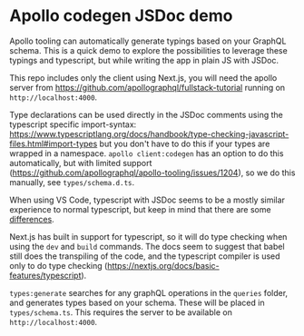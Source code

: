 # Apollo codegen JSDoc demo

Apollo tooling can automatically generate typings based on your GraphQL schema. This is a quick demo to explore the possibilities to leverage these typings and typescript, but while writing the app in plain JS with JSDoc.

This repo includes only the client using Next.js, you will need the apollo server from https://github.com/apollographql/fullstack-tutorial running on `http://localhost:4000`.

Type declarations can be used directly in the JSDoc comments using the typescript specific import-syntax: https://www.typescriptlang.org/docs/handbook/type-checking-javascript-files.html#import-types but you don't have to do this if your types are wrapped in a namespace. `apollo client:codegen` has an option to do this automatically, but with limited support (https://github.com/apollographql/apollo-tooling/issues/1204), so we do this manually, see `types/schema.d.ts`.

When using VS Code, typescript with JSDoc seems to be a mostly similar experience to normal typescript, but keep in mind that there are some [differences](https://www.typescriptlang.org/docs/handbook/type-checking-javascript-files.html).

Next.js has built in support for typescript, so it will do type checking when using the `dev` and `build` commands. The docs seem to suggest that babel still does the transpiling of the code, and the typescript compiler is used only to do type checking (https://nextjs.org/docs/basic-features/typescript).

`types:generate` searches for any graphQL operations in the `queries` folder, and generates types based on your schema. These will be placed in `types/schema.ts`. This requires the server to be available on `http://localhost:4000`.
